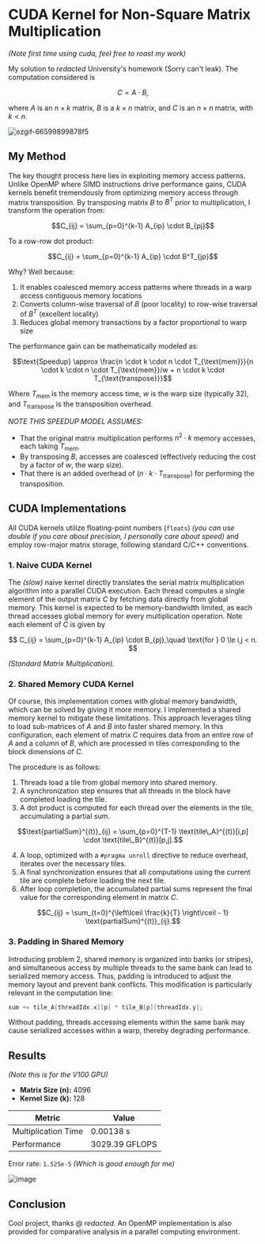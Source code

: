 # CUDA Kernel for Non-Square Matrix Multiplication
_(Note first time using cuda, feel free to roast my work)_

My solution to _redacted_ University's homework (Sorry can't leak). The computation considered is

$$
C = A \cdot B,
$$

where $A$ is an $n \times k$ matrix, $B$ is a $k \times n$ matrix, and $C$ is an $n \times n$ matrix, with $k < n$. 

![ezgif-66599899878f5](https://github.com/user-attachments/assets/7fc2f895-b4c9-4be4-835e-0fa9a80a4f18)

## My Method
The key thought process here  lies in exploiting memory access patterns. Unlike OpenMP where SIMD instructions drive performance gains, CUDA kernels benefit tremendously from optimizing memory access through matrix transposition. By transposing matrix $B$ to $B^T$ prior to multiplication, I transform the operation from:

$$C_{ij} = \sum_{p=0}^{k-1} A_{ip} \cdot B_{pj}$$

To a row-row dot product:

$$C_{ij} = \sum_{p=0}^{k-1} A_{ip} \cdot B^T_{jp}$$

Why? Well because:

1. It enables coalesced memory access patterns where threads in a warp access contiguous memory locations
2. Converts column-wise traversal of $B$ (poor locality) to row-wise traversal of $B^T$ (excellent locality)
3. Reduces global memory transactions by a factor proportional to warp size

The performance gain can be mathematically modeled as:

$$\text{Speedup} \approx \frac{n \cdot k \cdot n \cdot T_{\text{mem}}}{n \cdot k \cdot n \cdot T_{\text{mem}}/w + n \cdot k \cdot T_{\text{transpose}}}$$

Where $T_{\text{mem}}$ is the memory access time, $w$ is the warp size (typically 32), and $T_{\text{transpose}}$ is the transposition overhead.

_NOTE THIS SPEEDUP MODEL ASSUMES:_
- That the original matrix multiplication performs $n^2 \cdot k$ memory accesses, each taking $T_{\text{mem}}$.
- By transposing $B$, accesses are coalesced (effectively reducing the cost by a factor of $w$, the warp size).
- That there is an added overhead of $(n \cdot k \cdot T_{\text{transpose}})$ for performing the transposition.


## CUDA Implementations

All CUDA kernels utilize floating-point numbers (`floats`) _(you can use double if you care about precision, I personally care about speed)_ and employ row-major matrix storage, following standard C/C++ conventions.

### 1. Naive CUDA Kernel

The *(slow)* naive kernel directly translates the serial matrix multiplication algorithm into a parallel CUDA execution. Each thread computes a single element of the output matrix $C$ by fetching data directly from global memory. This kernel is expected to be memory-bandwidth limited, as each thread accesses global memory for every multiplication operation. Note each element of $C$ is given by 

$$ 
C_{ij} = \sum_{p=0}^{k-1} A_{ip} \cdot B_{pj},\quad \text{for } 0 \le i,j < n.
$$

_(Standard Matrix Multiplication)._

### 2. Shared Memory CUDA Kernel

Of course, this implementation comes with global memory bandwidth, which can be solved by giving it more memory. I implemented a shared memory kernel to mitigate these limitations. This approach leverages tiling to load sub-matrices of $A$ and $B$ into faster shared memory. In this configuration, each element of matrix $C$ requires data from an entire row of $A$ and a column of $B$, which are processed in tiles corresponding to the block dimensions of $C$.

The procedure is as follows:

1. Threads load a tile from global memory into shared memory.
2. A synchronization step ensures that all threads in the block have completed loading the tile.
3. A dot product is computed for each thread over the elements in the tile, accumulating a partial sum.

```math
\text{partialSum}^{(t)}_{ij} = \sum_{p=0}^{T-1} \text{tile\_A}^{(t)}[i,p] \cdot \text{tile\_B}^{(t)}[p,j].
```

4. A loop, optimized with a `#pragma unroll` directive to reduce overhead, iterates over the necessary tiles.
5. A final synchronization ensures that all computations using the current tile are complete before loading the next tile.
6. After loop completion, the accumulated partial sums represent the final value for the corresponding element in matrix $C$.

```math
C_{ij} = \sum_{t=0}^{\left\lceil \frac{k}{T} \right\rceil - 1} \text{partialSum}^{(t)}_{ij}.
```

### 3. Padding in Shared Memory

Introducing problem 2, shared memory is organized into banks (or stripes), and simultaneous access by multiple threads to the same bank can lead to serialized memory access. Thus, padding is introduced to adjust the memory layout and prevent bank conflicts. This modification is particularly relevant in the computation line:

```cpp
sum += tile_A[threadIdx.x][p] * tile_B[p][threadIdx.y];
```

Without padding, threads accessing elements within the same bank may cause serialized accesses within a warp, thereby degrading performance.

## Results
_(Note this is for the V100 GPU)_
- **Matrix Size (n):** 4096
- **Kernel Size (k):** 128

| **Metric**             | **Value**       |
|------------------------|-----------------|
| Multiplication Time    | 0.00138 s     |
| Performance            | 3029.39 GFLOPS  |

Error rate: `1.525e-5` _(Which is good enough for me)_

![image](https://github.com/user-attachments/assets/bd8f12ed-64b9-4298-9802-66afc37027c5)

## Conclusion

Cool project, thanks @ _redacted_. An OpenMP implementation is also provided for comparative analysis in a parallel computing environment.
